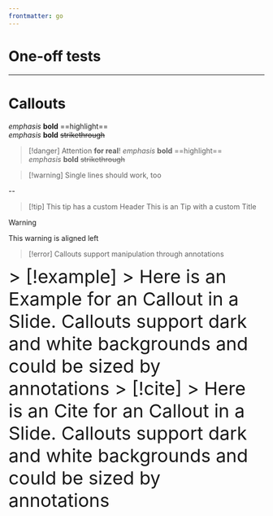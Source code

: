 ```yaml
---
frontmatter: go
---
```


# One-off tests

---

# Callouts

_emphasis_ **bold** ==highlight==   
*emphasis*  __bold__ ~~strikethrough~~

> [!danger] Attention **for real**!
> _emphasis_ **bold** ==highlight==   
> *emphasis*  __bold__ ~~strikethrough~~

> [!warning] Single lines should work, too

--

> [!tip] This tip has a custom Header
> This is an Tip with a custom Title
<!-- element style="width:40%"-->

> [!warning]
> This warning is aligned left
<!-- element style="width:20%;font-size:24px" align="left"-->

> [!error]
> Callouts support manipulation through annotations
<!-- element style="width:20%;font-size:24px" rotate="15"-->

<grid drag="30 30" drop="11 68" style="font-size:36px">
> [!example]
> Here is an Example for an Callout in a Slide. Callouts support dark and white backgrounds and could be sized by annotations
</grid>

<grid drag="50 100" drop="50 0" bg="white" pad="50px" style="font-size:36px">
> [!cite]
> Here is an Cite for an Callout in a Slide. Callouts support dark and white backgrounds and could be sized by annotations
</grid>